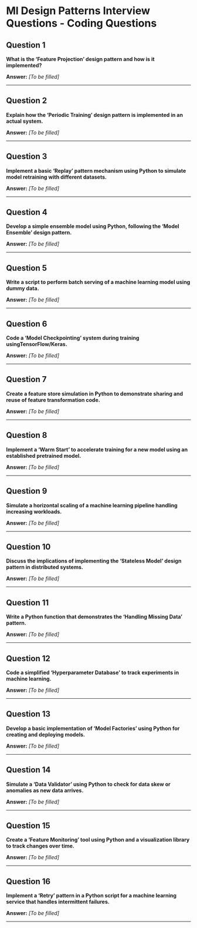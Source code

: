 # Ml Design Patterns Interview Questions - Coding Questions

## Question 1

**What is the ‘Feature Projection’ design pattern and how is it implemented?**

**Answer:** _[To be filled]_

---

## Question 2

**Explain how the ‘Periodic Training’ design pattern is implemented in an actual system.**

**Answer:** _[To be filled]_

---

## Question 3

**Implement a basic ‘Replay’ pattern mechanism using Python to simulate model retraining with different datasets.**

**Answer:** _[To be filled]_

---

## Question 4

**Develop a simple ensemble model using Python, following the ‘Model Ensemble’ design pattern.**

**Answer:** _[To be filled]_

---

## Question 5

**Write a script to perform batch serving of a machine learning model using dummy data.**

**Answer:** _[To be filled]_

---

## Question 6

**Code a ‘Model Checkpointing’ system during training usingTensorFlow/Keras.**

**Answer:** _[To be filled]_

---

## Question 7

**Create a feature store simulation in Python to demonstrate sharing and reuse of feature transformation code.**

**Answer:** _[To be filled]_

---

## Question 8

**Implement a ‘Warm Start’ to accelerate training for a new model using an established pretrained model.**

**Answer:** _[To be filled]_

---

## Question 9

**Simulate a horizontal scaling of a machine learning pipeline handling increasing workloads.**

**Answer:** _[To be filled]_

---

## Question 10

**Discuss the implications of implementing the ‘Stateless Model’ design pattern in distributed systems.**

**Answer:** _[To be filled]_

---

## Question 11

**Write a Python function that demonstrates the ‘Handling Missing Data’ pattern.**

**Answer:** _[To be filled]_

---

## Question 12

**Code a simplified ‘Hyperparameter Database’ to track experiments in machine learning.**

**Answer:** _[To be filled]_

---

## Question 13

**Develop a basic implementation of ‘Model Factories’ using Python for creating and deploying models.**

**Answer:** _[To be filled]_

---

## Question 14

**Simulate a ‘Data Validator’ using Python to check for data skew or anomalies as new data arrives.**

**Answer:** _[To be filled]_

---

## Question 15

**Create a ‘Feature Monitoring’ tool using Python and a visualization library to track changes over time.**

**Answer:** _[To be filled]_

---

## Question 16

**Implement a ‘Retry’ pattern in a Python script for a machine learning service that handles intermittent failures.**

**Answer:** _[To be filled]_

---

